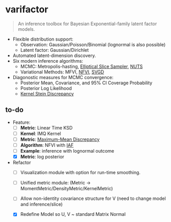 # varifactor

> An inference toolbox for Bayesian Exponential-family latent factor models. 

* Flexible distribution support:
    * Observation: Gaussian/Poisson/Binomial (lognormal is also possible)
    * Latent factor: Gaussian/Dirichlet
* Automated latent-dimension discovery.
* Six modern inference algorithms: 
    * MCMC: Metropolis-hasting, [Elliptical Slice Sampler](https://arxiv.org/abs/1001.0175), [NUTS](https://arxiv.org/abs/1111.4246)
    * Variational Methods: MFVI, [NFVI](https://arxiv.org/abs/1606.04934), [SVGD](https://arxiv.org/abs/1608.04471)
* Diagonostic measures for MCMC convergence:
    * Posterior Mean, Covariance, and 95% CI Coverage Probability
    * Posterior Log Likelihood
    * [Kernel Stein Discrepancy](https://arxiv.org/abs/1602.03253)

## to-do
* Feature:
    - [ ] **Metric**: Linear Time KSD 
    - [ ] **Kernel**: IMQ Kernel 
    - [ ] **Metric**: [Maximum-Mean Discrepancy](http://www.jmlr.org/papers/volume13/gretton12a/gretton12a.pdf)
    - [ ] **Algorithm**: NFVI with [IAF](https://gist.github.com/springcoil/4fda94fcde0934b04fc34967e0c952de)
    - [ ] **Example**: inference with lognormal outcome
    - [x] **Metric**: log posterior 

* Refactor
    - [ ] Visualization module with option for run-time smoothing.
    - [ ] Unified metric module: (Metric -> MomentMetric/DensityMetric/KernelMetric)
    - [ ] Allow non-identity covariance structure for V (need to change model and inference/slice)
    - [x] Redefine Model so U, V ~ standard Matrix Normal


